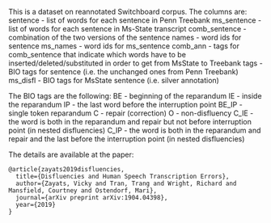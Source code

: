 This is a dataset on reannotated Switchboard corpus.
The columns are:
sentence -            list of words for each sentence in Penn Treebank
ms\_sentence -      list of words for each sentence in Ms-State transcript
comb\_sentence -   combination of the two versions of the sentence
names -                word ids for sentence
ms\_names  -         word ids for ms\_sentence
comb\_ann  -          tags for comb\_sentence that indicate which words have to be inserted/deleted/substituted in order to get from MsState to Treebank
tags -         BIO tags for sentence (i.e. the unchanged ones from Penn Treebank)
ms\_disfl -    BIO tags for MsState sentence (i.e. silver annotation)

The BIO tags are the following:
BE - beginning of the reparandum
IE - inside the reparandum
IP - the last word before the interruption point
BE\_IP - single token reparandum 
C - repair (correction)
O - non-disfluency
C\_IE - the word is both in the reparandum and repair but not before interruption point (in nested disfluencies)
C\_IP - the word is both in the reparandum and repair and the last before the interruption point (in nested disfluencies)


The details are available at the paper:

```
@article{zayats2019disfluencies,
  title={Disfluencies and Human Speech Transcription Errors},
  author={Zayats, Vicky and Tran, Trang and Wright, Richard and Mansfield, Courtney and Ostendorf, Mari},
  journal={arXiv preprint arXiv:1904.04398},
  year={2019}
}
```
